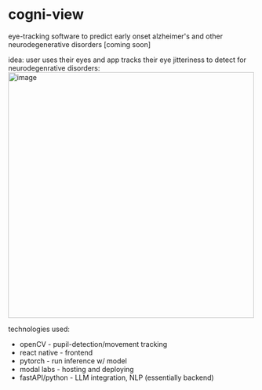 # cogni-view
eye-tracking software to predict early onset alzheimer's and other neurodegenerative disorders
[coming soon] 

idea:
user uses their eyes and app tracks their eye jitteriness to detect for neurodegenrative disorders:
<img width="501" alt="image" src="https://github.com/daphneyt04/cogni-view/assets/126636203/d6c53fa1-7023-4cbc-81e6-0bafb65f6a86">

technologies used:
- openCV - pupil-detection/movement tracking
- react native - frontend
- pytorch - run inference w/ model
- modal labs - hosting and deploying
- fastAPI/python - LLM integration, NLP (essentially backend)


